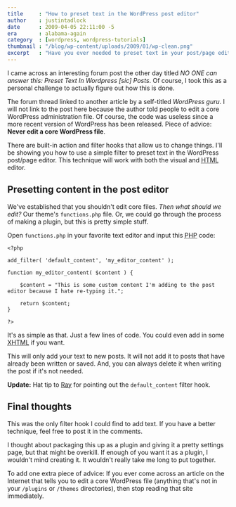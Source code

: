 ```yaml
---
title     : "How to preset text in the WordPress post editor"
author    : justintadlock
date      : 2009-04-05 22:11:00 -5
era       : alabama-again
category  : [wordpress, wordpress-tutorials]
thumbnail : "/blog/wp-content/uploads/2009/01/wp-clean.png"
excerpt   : "Have you ever needed to preset text in your post/page editor in WordPress?  If so, here's a simple technique that'll allow this with just a few lines of code."
---
```


I came across an interesting forum post the other day titled <em>NO ONE can answer this: Preset Text In Wordpress [sic] Posts</em>.  Of course, I took this as a personal challenge to actually figure out how this is done.

The forum thread linked to another article by a self-titled <em>WordPress guru</em>.  I will not link to the post here because the author told people to edit a core WordPress administration file.  Of course, the code was useless since a more recent version of WordPress has been released.  Piece of advice: <strong>Never edit a core WordPress file</strong>.

There are built-in action and filter hooks that allow us to change things.  I'll be showing you how to use a simple filter to preset text in the WordPress post/page editor.  This technique will work with both the visual and <acronym title="Hypertext Markup Language">HTML</acronym> editor.

## Presetting content in the post editor

We've established that you shouldn't edit core files.  <em>Then what should we edit?</em>  Our theme's <code>functions.php</code> file.  Or, we could go through the process of making a plugin, but this is pretty simple stuff.

Open <code>functions.php</code> in your favorite text editor and input this <acronym title="Hypertext Preprocessor">PHP</acronym> code:

<pre><code>&lt;?php

add_filter( 'default_content', 'my_editor_content' );

function my_editor_content( $content ) {

	$content = "This is some custom content I'm adding to the post editor because I hate re-typing it.";

	return $content;
}

?&gt;</code></pre>

It's as simple as that.  Just a few lines of code.  You could even add in some <acronym title="Extensible Hypertext Markup Language">XHTML</acronym> if you want.

This will only add your text to new posts.  It will not add it to posts that have already been written or saved.  And, you can always delete it when writing the post if it's not needed.

<strong>Update:</strong>  Hat tip to <a href="http://www.puertoricodaytrips.com/" title="Puerto Rico Day Trips">Ray</a> for pointing out the <code>default_content</code> filter hook.

## Final thoughts

This was the only filter hook I could find to add text.  If you have a better technique, feel free to post it in the comments.

I thought about packaging this up as a plugin and giving it a pretty settings page, but that might be overkill.  If enough of you want it as a plugin, I wouldn't mind creating it.  It wouldn't really take me long to put together.

To add one extra piece of advice:  If you ever come across an article on the Internet that tells you to edit a core WordPress file (anything that's not in your <code>/plugins</code> or <code>/themes</code> directories), then stop reading that site immediately.
